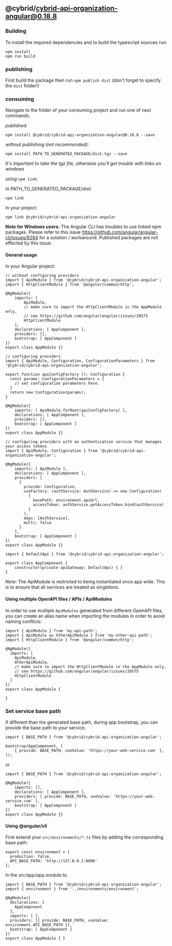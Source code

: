 ## @cybrid/cybrid-api-organization-angular@0.18.8

### Building

To install the required dependencies and to build the typescript sources run:
```
npm install
npm run build
```

### publishing

First build the package then run ```npm publish dist``` (don't forget to specify the `dist` folder!)

### consuming

Navigate to the folder of your consuming project and run one of next commands.

_published:_

```
npm install @cybrid/cybrid-api-organization-angular@0.18.8 --save
```

_without publishing (not recommended):_

```
npm install PATH_TO_GENERATED_PACKAGE/dist.tgz --save
```

_It's important to take the tgz file, otherwise you'll get trouble with links on windows_

_using `npm link`:_

In PATH_TO_GENERATED_PACKAGE/dist:
```
npm link
```

In your project:
```
npm link @cybrid/cybrid-api-organization-angular
```

__Note for Windows users:__ The Angular CLI has troubles to use linked npm packages.
Please refer to this issue https://github.com/angular/angular-cli/issues/8284 for a solution / workaround.
Published packages are not effected by this issue.


#### General usage

In your Angular project:


```
// without configuring providers
import { ApiModule } from '@cybrid/cybrid-api-organization-angular';
import { HttpClientModule } from '@angular/common/http';

@NgModule({
    imports: [
        ApiModule,
        // make sure to import the HttpClientModule in the AppModule only,
        // see https://github.com/angular/angular/issues/20575
        HttpClientModule
    ],
    declarations: [ AppComponent ],
    providers: [],
    bootstrap: [ AppComponent ]
})
export class AppModule {}
```

```
// configuring providers
import { ApiModule, Configuration, ConfigurationParameters } from '@cybrid/cybrid-api-organization-angular';

export function apiConfigFactory (): Configuration {
  const params: ConfigurationParameters = {
    // set configuration parameters here.
  }
  return new Configuration(params);
}

@NgModule({
    imports: [ ApiModule.forRoot(apiConfigFactory) ],
    declarations: [ AppComponent ],
    providers: [],
    bootstrap: [ AppComponent ]
})
export class AppModule {}
```

```
// configuring providers with an authentication service that manages your access tokens
import { ApiModule, Configuration } from '@cybrid/cybrid-api-organization-angular';

@NgModule({
    imports: [ ApiModule ],
    declarations: [ AppComponent ],
    providers: [
      {
        provide: Configuration,
        useFactory: (authService: AuthService) => new Configuration(
          {
            basePath: environment.apiUrl,
            accessToken: authService.getAccessToken.bind(authService)
          }
        ),
        deps: [AuthService],
        multi: false
      }
    ],
    bootstrap: [ AppComponent ]
})
export class AppModule {}
```

```
import { DefaultApi } from '@cybrid/cybrid-api-organization-angular';

export class AppComponent {
    constructor(private apiGateway: DefaultApi) { }
}
```

Note: The ApiModule is restricted to being instantiated once app wide.
This is to ensure that all services are treated as singletons.

#### Using multiple OpenAPI files / APIs / ApiModules
In order to use multiple `ApiModules` generated from different OpenAPI files,
you can create an alias name when importing the modules
in order to avoid naming conflicts:
```
import { ApiModule } from 'my-api-path';
import { ApiModule as OtherApiModule } from 'my-other-api-path';
import { HttpClientModule } from '@angular/common/http';

@NgModule({
  imports: [
    ApiModule,
    OtherApiModule,
    // make sure to import the HttpClientModule in the AppModule only,
    // see https://github.com/angular/angular/issues/20575
    HttpClientModule
  ]
})
export class AppModule {

}
```


### Set service base path
If different than the generated base path, during app bootstrap, you can provide the base path to your service.

```
import { BASE_PATH } from '@cybrid/cybrid-api-organization-angular';

bootstrap(AppComponent, [
    { provide: BASE_PATH, useValue: 'https://your-web-service.com' },
]);
```
or

```
import { BASE_PATH } from '@cybrid/cybrid-api-organization-angular';

@NgModule({
    imports: [],
    declarations: [ AppComponent ],
    providers: [ provide: BASE_PATH, useValue: 'https://your-web-service.com' ],
    bootstrap: [ AppComponent ]
})
export class AppModule {}
```


#### Using @angular/cli
First extend your `src/environments/*.ts` files by adding the corresponding base path:

```
export const environment = {
  production: false,
  API_BASE_PATH: 'http://127.0.0.1:8080'
};
```

In the src/app/app.module.ts:
```
import { BASE_PATH } from '@cybrid/cybrid-api-organization-angular';
import { environment } from '../environments/environment';

@NgModule({
  declarations: [
    AppComponent
  ],
  imports: [ ],
  providers: [{ provide: BASE_PATH, useValue: environment.API_BASE_PATH }],
  bootstrap: [ AppComponent ]
})
export class AppModule { }
```
